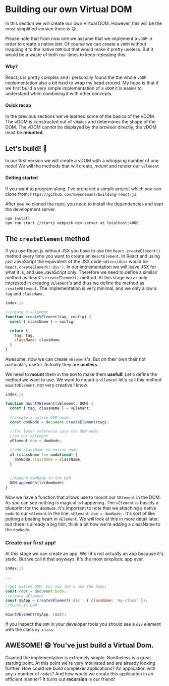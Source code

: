 # Building our own Virtual DOM

In this section we will create our own Virtual DOM. However, this will be the most 
simplified version there is :smile:. 

Please note that from now one we assume that we implement a `vDOM` in order to
create a native `DOM`. Of course we can create a `vDOM` without mapping it to the native `DOM`
but that would make it pretty useless. But it would be a waste of both our times to keep repeating
this. 

#### Why?

React.js is pretty complex and I personally found the the whole `vDOM` implementation
also a bit hard to wrap my head around. My hope is that if we first build a very simple
implementation of a `vDOM` it is easier to understand when combining it with other concepts. 

#### Quick recap

In the previous sections we've learned some of the basics of the vDOM. 
The vDOM is constructed out of `vNodes` and determines the shape of the DOM. The vDOM cannot be displayed by the browser directly, the vDOM must be **mounted**. 

## Let's build! :rocket:

In our first version we will create a vDOM with a whopping number of one node! 
We will the methods that will create, *mount* and render our `vElement`

#### Getting started
If you want to program along. I've prepared a simple project which 
you can clone from: `https://github.com/swennemans/building-react-js`. 

After you've cloned the repo, you need to install the dependencies
and start the development server. 

```
npm install
npm run start //starts webpack-dev-server at localhost:4000
```

## The `createElement` method

If you use React.js without JSX you have to use the `React.createElement()` method every time 
you want to create an `ReactElement`. 
In React and using just JavaScript the equivalent of the JSX code `<div></div>` would be 
`React.createElement('div')`. In our implementation we will leave JSX for what it is,
and use JavaScript only. Therefore we need to define a similair method as React's `createElement()` 
method. At this stage we ar only interested in creating `vElement`'s and thus 
we define the method as `createVElement`.  The implementation is very minimal, 
and we only allow a `tag` and `className`. 

```javascript
index.js

//create a vElement
function createVElement(tag, config) {
  const { className } = config;

  return {
    tag: tag,
    className: className
  }
}
```
 
Awesome, now we can create `vElement`'s. But on their own their not particulary useful.
Actually they are **useless**. 

We need to **mount** them in the `DOM` to make them **usefull**! Let's define the method we want to use. We want to mount a `vElement` 
let's call this method `mountVElement`, not very creative I know.  

```javascript
index.js

function mountVElement(vElement, DOM) {
  const { tag, className } = vElement;
  
  //create a native DOM node
  const domNode = document.createElement(tag);

  //for later reference save the DOM node
  //on our vElement
  vElement.dom = domNode;

  //add className to native node
  if (className !== undefined) {
    domNode.className = className;
  }
  
  
  //Append domNode to the DOM
  DOM.appendChild(domNode)
}
```
 
Now we have a function that allows use to mount our `VElement` in the DOM. 
As you can see nothing is magical is happening. The `vElement` is basicly a 
blueprint for the `domNode`. It's important to note that we attaching a native
`node` to our `vElement` in the line: `vElement.dom = domNode;`. It's sort of like
putting a beating heart in `vElement`. We will look at this in more detail later, but there
is already a big hint, think a bit how we're adding a className to the `domNode`.

 
 
### Create our first app!

At this stage we can create an app. Well it's not actually an app because it's static. But we
call it that anyways. It's the most simplistic app ever. 

```javascript
index.js

...

//get native DOM, For now let's use the body;
const root = document.body;
//create vElement
const myApp = createVElement('div', { className: 'my-class' });
//mount in DOM

mountVElement(myApp, root);

```
If you inspect the `DOM` in your developer tools you should see a `div` element with the class `my-class`. 

## AWESOME! :smile: You've just build a Virtual Dom. 

Granted the implementation is extremely simple. Nontheless is a great starting point. At this point
we're very motivated and are already looking further. How could we build complexer applications? An application
with any x number of `nodes`? And how would we create this application in an efficient manner? It turns out
**recursion** is our friend!

